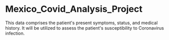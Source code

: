 # Mexico_Covid_Analysis_Project
This data comprises the patient's present symptoms, status, and medical history. It will be utilized to assess the patient's susceptibility to Coronavirus infection.
